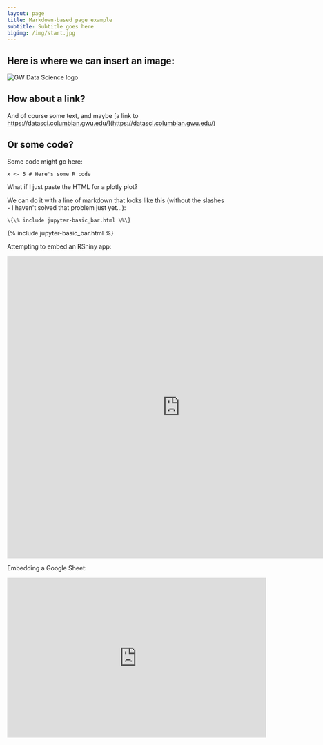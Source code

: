 ```yaml
---
layout: page
title: Markdown-based page example
subtitle: Subtitle goes here
bigimg: /img/start.jpg
---
```


## Here is where we can insert an image:

![GW Data Science logo](/img/gwdsp.png)

## How about a link?

And of course some text, and maybe [a link to https://datasci.columbian.gwu.edu/](https://datasci.columbian.gwu.edu/)

## Or some code?

Some code might go here:

```
x <- 5 # Here's some R code
```

What if I just paste the HTML for a plotly plot?

We can do it with a line of markdown that looks like this (without the slashes - I haven't solved that problem just yet...):
```
\{\% include jupyter-basic_bar.html \%\}
```
{% include jupyter-basic_bar.html %}

Attempting to embed an RShiny app:

<div class="iframe_container">
  <iframe width="800" height="700" scrolling="yes" frameborder="no"  src="https://kerchner.shinyapps.io/rshiny-test/"> </iframe>
</div>

Embedding a Google Sheet:

<div class="iframe_container">
<iframe width="600" height="371" seamless frameborder="0" scrolling="no" src="https://docs.google.com/spreadsheets/d/e/2PACX-1vSu5plR4pBvk-cYi-uH7xeaWlhPXcHwzHZY51-4VpuvRhQbHzpHE1LuqHHwIBjN8bLNvFH7oS8j-2j2/pubchart?oid=1600182453&amp;format=interactive"></iframe>
  </div>
